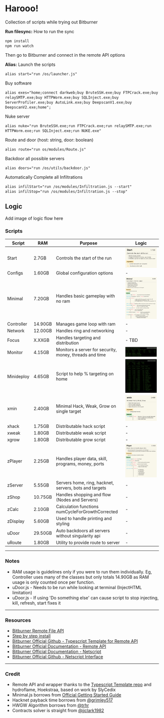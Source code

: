 # Harooo!

Collection of scripts while trying out Bitburner

**Run filesync:**
How to run the sync

```
npm install
npm run watch
```

Then go to Bitburner and connect in the remote API options

**Alias:**
Launch the scripts

```
alias start="run /os/launcher.js"
```

Buy software

```
alias exes="home;connect darkweb;buy BruteSSH.exe;buy FTPCrack.exe;buy relaySMTP.exe;buy HTTPWorm.exe;buy SQLInject.exe;buy ServerProfiler.exe;buy AutoLink.exe;buy DeepscanV1.exe;buy DeepscanV2.exe;home";
```

Nuke server

```
alias nuke="run BruteSSH.exe;run FTPCrack.exe;run relaySMTP.exe;run HTTPWorm.exe;run SQLInject.exe;run NUKE.exe"
```

Route and door (host: string, door: boolean)

```
alias route="run os/modules/Route.js"
```

Backdoor all possible servers

```
alias doors="run /os/utils/backdoor.js"
```

Automatically Complete all Infiltrations

```
alias infilStart="run /os/modules/Infiltration.js --start"
alias infilStop="run /os/modules/Infiltration.js --stop"
```

## Logic

Add image of logic flow here

### Scripts

| Script     | RAM     | Purpose                                                 | Logic                                               |
| ---------- | ------- | ------------------------------------------------------- | --------------------------------------------------- |
| Start      | 2.7GB   | Controls the start of the run                           | ![Start](docs/Module-Start.jpg?raw=true)            |
| Configs    | 1.60GB  | Global configuration options                            | -                                                   |
| Minimal    | 7.20GB  | Handles basic gameplay with no ram                      | ![Minimal](docs/Module-Minimal.jpg?raw=true)        |
| Controller | 14.90GB | Manages game loop with ram                              | -                                                   |
| Network    | 12.00GB | Handles ring and networking                             | -                                                   |
| Focus      | X.XXGB  | Handles targeting and distribution                      | - TBD                                               |
| Monitor    | 4.15GB  | Monitors a server for security, money, threads and time | ![Monitor](docs/Module-Monitor.png?raw=true)        |
| Minideploy | 4.65GB  | Script to help % targeting on home                      | ![Mini Deploy](docs/Module-Minideploy.png?raw=true) |
| xmin       | 2.40GB  | Minimal Hack, Weak, Grow on single target               | ![xmin](docs/Module-xmin.jpg?raw=true)              |
| xhack      | 1.75GB  | Distributable hack script                               | -                                                   |
| xweak      | 1.80GB  | Distributable weak script                               | -                                                   |
| xgrow      | 1.80GB  | Distributable grow script                               | -                                                   |
| zPlayer    | 2.25GB  | Handles player data, skill, programs, money, ports      | ![Player](docs/Module-Player.jpg?raw=true)          |
| zServer    | 5.55GB  | Servers home, ring, hacknet, servers, bots and targets  | -                                                   |
| zShop      | 10.75GB | Handles shopping and flow (Nodes and Servers)           | -                                                   |
| zCalc      | 2.10GB  | Calculation functions numCycleForGrowthCorrected        | -                                                   |
| zDisplay   | 5.60GB  | Used to handle printing and styling                     | -                                                   |
| uDoor      | 29.50GB | Auto backdoors all servers without singularity api      | -                                                   |
| uRoute     | 1.80GB  | Utility to provide route to server                      | -                                                   |

---

### Notes

- RAM usage is guidelines only if you were to run them individually. Eg, Controller uses many of the classes but only totals 14.90GB as RAM usage is only counted once per function.
- uDoor.js - Needs to be run while looking at terminal (InjectHTML limitation)
- uDoor.js - If using 'Do something else' can cause script to stop injecting, kill, refresh, start fixes it

---

### Resources

- [Bitburner Remote File API](zRemoteAPI.md)
- [Step by step install](zBeginnersGuide.md)
- [Bitburner Official Github - Typescript Template for Remote API](https://github.com/bitburner-official/typescript-template)
- [Bitburner Official Documentation - Remote API](https://bitburner-official.readthedocs.io/en/latest/remoteapi.html)
- [Bitburner Official Documentation - Netscript](https://bitburner-official.readthedocs.io/en/latest/netscript.html)
- [Bitburner Official Github - Netscript Interface](https://github.com/bitburner-official/bitburner-src/blob/dev/markdown/bitburner.ns.md)

---

### Credit

- Remote API and wrapper thanks to the [Typescript Template repo](https://bitburner-official.readthedocs.io/en/latest/remoteapi.html) and hydroflame, Hoekstraa, based on work by SlyCedix
- Minimal.js borrows from [Official Getting Started Guide](https://bitburner-official.readthedocs.io/en/latest/guidesandtips/gettingstartedguideforbeginnerprogrammers.html)
- Hacknet payback time borrows from [@grimley517](https://gist.github.com/grimley517/c2d531976db057cede4ac8e367418971)
- HWGW Algorithm borrows from [@trhr](https://github.com/trhr/lets-play-bitburner/blob/ep7/hwgw.js)
- Contracts solver is straight from [@jjclark1982](https://github.com/jjclark1982/bitburner-scripts/tree/main/contracts)
